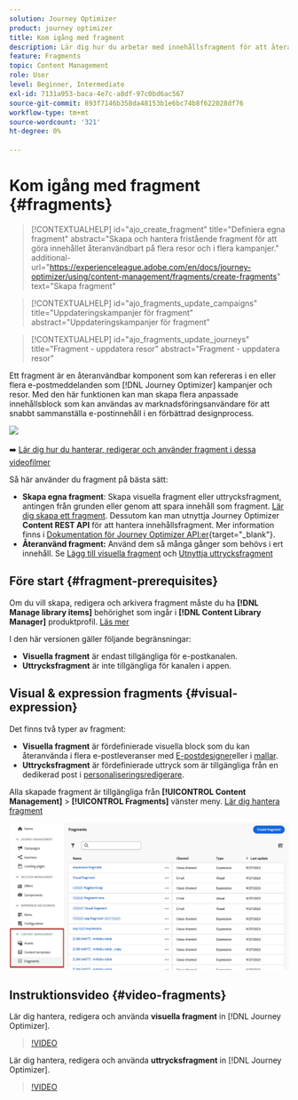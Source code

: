 ```yaml
---
solution: Journey Optimizer
product: journey optimizer
title: Kom igång med fragment
description: Lär dig hur du arbetar med innehållsfragment för att återanvända innehåll i Journey Optimizer kampanjer och resor
feature: Fragments
topic: Content Management
role: User
level: Beginner, Intermediate
exl-id: 7131a953-baca-4e7c-a8df-97c0bd6ac567
source-git-commit: 893f7146b358da48153b1e6bc74b8f622028df76
workflow-type: tm+mt
source-wordcount: '321'
ht-degree: 0%

---
```


# Kom igång med fragment {#fragments}

>[!CONTEXTUALHELP]
>id="ajo_create_fragment"
>title="Definiera egna fragment"
>abstract="Skapa och hantera fristående fragment för att göra innehållet återanvändbart på flera resor och i flera kampanjer."
>additional-url="https://experienceleague.adobe.com/en/docs/journey-optimizer/using/content-management/fragments/create-fragments" text="Skapa fragment"

>[!CONTEXTUALHELP]
>id="ajo_fragments_update_campaigns"
>title="Uppdateringskampanjer för fragment"
>abstract="Uppdateringskampanjer för fragment"

>[!CONTEXTUALHELP]
>id="ajo_fragments_update_journeys"
>title="Fragment - uppdatera resor"
>abstract="Fragment - uppdatera resor"

Ett fragment är en återanvändbar komponent som kan refereras i en eller flera e-postmeddelanden som [!DNL Journey Optimizer] kampanjer och resor. Med den här funktionen kan man skapa flera anpassade innehållsblock som kan användas av marknadsföringsanvändare för att snabbt sammanställa e-postinnehåll i en förbättrad designprocess.

![](../rn/assets/do-not-localize/fragments.gif)

➡️ [Lär dig hur du hanterar, redigerar och använder fragment i dessa videofilmer](#video-fragments)

Så här använder du fragment på bästa sätt:

* **Skapa egna fragment**: Skapa visuella fragment eller uttrycksfragment, antingen från grunden eller genom att spara innehåll som fragment. [Lär dig skapa ett fragment](#create-fragments). Dessutom kan man utnyttja Journey Optimizer **Content REST API** för att hantera innehållsfragment. Mer information finns i [Dokumentation för Journey Optimizer API:er](https://developer.adobe.com/journey-optimizer-apis/references/content/){target="_blank"}.
* **Återanvänd fragment:** Använd dem så många gånger som behövs i ert innehåll. Se [Lägg till visuella fragment](../email/use-visual-fragments.md) och [Utnyttja uttrycksfragment](../personalization/use-expression-fragments.md)

## Före start {#fragment-prerequisites}

Om du vill skapa, redigera och arkivera fragment måste du ha **[!DNL Manage library items]** behörighet som ingår i **[!DNL Content Library Manager]** produktprofil. [Läs mer](../administration/ootb-product-profiles.md#content-library-manager)

I den här versionen gäller följande begränsningar:

* **Visuella fragment** är endast tillgängliga för e-postkanalen.
* **Uttrycksfragment** är inte tillgängliga för kanalen i appen.

## Visual &amp; expression fragments {#visual-expression}

Det finns två typer av fragment:

* **Visuella fragment** är fördefinierade visuella block som du kan återanvända i flera e-postleveranser med [E-postdesigner](../email/get-started-email-design.md)eller i [mallar](../email/use-email-templates.md).
* **Uttrycksfragment** är fördefinierade uttryck som är tillgängliga från en dedikerad post i [personaliseringsredigerare](../personalization/personalization-build-expressions.md).

Alla skapade fragment är tillgängliga från **[!UICONTROL Content Management]** > **[!UICONTROL Fragments]**  vänster meny. [Lär dig hantera fragment](../content-management/manage-fragments.md)

![](assets/fragment-list.png)

## Instruktionsvideo {#video-fragments}

Lär dig hantera, redigera och använda **visuella fragment** in [!DNL Journey Optimizer].

>[!VIDEO](https://video.tv.adobe.com/v/3419932/?quality=12)

Lär dig hantera, redigera och använda **uttrycksfragment** in [!DNL Journey Optimizer].

>[!VIDEO](https://video.tv.adobe.com/v/3424587/?quality=12)

